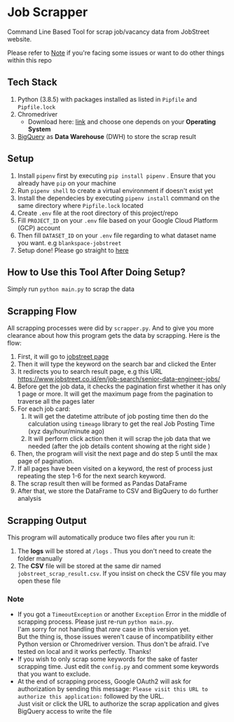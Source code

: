 # Job Scrapper
Command Line Based Tool for scrap job/vacancy data from JobStreet website.

Please refer to [Note](#note) if you're facing some issues or want to do other things within this repo

## Tech Stack
1. Python (3.8.5) with packages installed as listed in `Pipfile` and `Pipfile.lock`
2. Chromedriver 
   - Download here: [link](https://sites.google.com/a/chromium.org/chromedriver/downloads) and choose one depends on your **Operating System**
3. [BigQuery](https://cloud.google.com/bigquery) as **Data Warehouse** (DWH) to store the scrap result

## Setup
1. Install `pipenv` first by executing `pip install pipenv` . Ensure that you already have `pip` on your machine
2. Run `pipenv shell` to create a virtual environment if doesn't exist yet
3. Install the dependecies by executing `pipenv install` command on the same directory where `Pipfile.lock` located
4. Create `.env` file at the root directory of this project/repo
5. Fill `PROJECT_ID` on your `.env` file based on your Google Cloud Platform (GCP) account
6. Then fill `DATASET_ID` on your `.env` file regarding to what dataset name you want. e.g `blankspace-jobstreet`
7. Setup done! Please go straight to [here](#how-to-use-this-tool-after-doing-setup)
## How to Use this Tool After Doing Setup?
Simply run `python main.py` to scrap the data

## Scrapping Flow
All scrapping processes were did by `scrapper.py`. And to give you more clearance about how this program gets the data by scrapping. Here is the flow:
1. First, it will go to [jobstreet page](https://www.jobstreet.co.id/)
2. Then it will type the keyword on the search bar and clicked the Enter
3. It redirects you to search result page, e.g this URL https://www.jobstreet.co.id/en/job-search/senior-data-engineer-jobs/
4. Before get the job data, it checks the pagination first whether it has only 1 page or more. It will get the maximum page from the pagination to traverse all the pages later
5. For each job card:
   1. It will get the datetime attribute of job posting time then do the calculation using `timeago` library to get the real Job Posting Time (xyz day/hour/minute ago)
   2. It will perform click action then it will scrap the job data that we needed (after the job details content showing at the right side )
6. Then, the program will visit the next page and do step 5 until the max page of pagination.
7. If all pages have been visited on a keyword, the rest of process just repeating the step 1-6 for the next search keyword.
8. The scrap result then will be formed as Pandas DataFrame
9. After that, we store the DataFrame to CSV and BigQuery to do further analysis

## Scrapping Output
This program will automatically produce two files after you run it:
1. The **logs** will be stored at `/logs` . Thus you don't need to create the folder manually
2. The **CSV** file will be stored at the same dir named `jobstreet_scrap_result.csv`. If you insist on check the CSV file you may open these file

### **Note**
- If you got a `TimeoutException` or another `Exception` Error in the middle of scrapping process. Please just re-run `python main.py`. <br>
I'am sorry for not handling that *rare* case in this version yet. <br> But the thing is, those issues weren't cause of incompatibility either Python version or Chromedriver version.
Thus don't be afraid. I've tested on local and it works perfectly. Thanks!
- If you wish to only scrap some keywords for the sake of faster scrapping time. Just edit the `config.py` and comment some keywords that you want to exclude.
- At the end of scrapping process, Google OAuth2 will ask for authorization by sending this message: `Please visit this URL to authorize this application:` followed by the URL. <br>Just visit or click the URL to authorize the scrap application and gives BigQuery access to write the file

